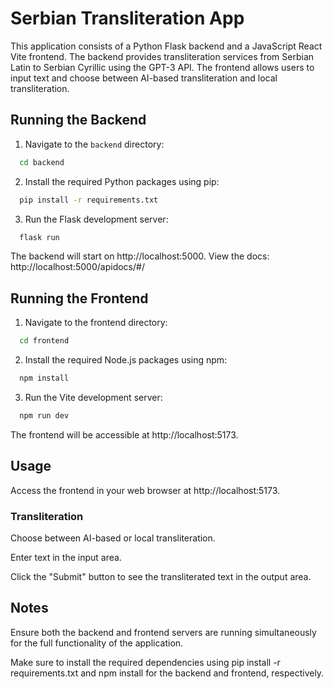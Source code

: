 # Serbian Transliteration App

This application consists of a Python Flask backend and a JavaScript React Vite frontend. The backend provides transliteration services from Serbian Latin to Serbian Cyrillic using the GPT-3 API. The frontend allows users to input text and choose between AI-based transliteration and local transliteration.

## Running the Backend

1. Navigate to the `backend` directory:
```bash
  cd backend
```
   
2. Install the required Python packages using pip:

```bash
  pip install -r requirements.txt
```

3. Run the Flask development server:
```bash
  flask run
```
The backend will start on http://localhost:5000.
View the docs: http://localhost:5000/apidocs/#/


## Running the Frontend

1. Navigate to the frontend directory:
```bash
  cd frontend
```

2. Install the required Node.js packages using npm:
```bash
  npm install
```

3. Run the Vite development server:
```bash
  npm run dev
```
The frontend will be accessible at http://localhost:5173.

## Usage
Access the frontend in your web browser at http://localhost:5173.

### Transliteration
Choose between AI-based or local transliteration.

Enter text in the input area.

Click the "Submit" button to see the transliterated text in the output area.

## Notes
Ensure both the backend and frontend servers are running simultaneously for the full functionality of the application.

Make sure to install the required dependencies using pip install -r requirements.txt and npm install for the backend and frontend, respectively.
